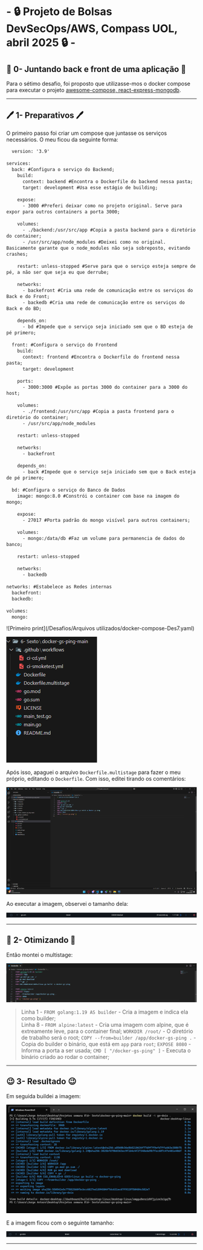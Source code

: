 # - 🔒 Projeto de Bolsas DevSecOps/AWS,  Compass UOL, abril 2025 🔒 -

## 🚧 0- Juntando back e front de uma aplicação 🚧
Para o sétimo desafio, foi proposto que utilizasse-mos o docker compose para executar o projeto [awesome-compose, react-express-mongodb](https://github.com/docker/awesome-compose/tree/master/react-express-mongodb).  

---
## 🖊️ 1- Preparativos 🖊️
O primeiro passo foi criar um compose que juntasse os serviços necessários. O meu ficou da seguinte forma: 
      
      version: '3.9'
    
    services:
      back: #Configura o serviço do Backend;
        build:
          context: backend #Encontra o Dockerfile do backend nessa pasta;
          target: development #Usa esse estágio de building;
    
        expose:
          - 3000 #Preferi deixar como no projeto original. Serve para expor para outros containers a porta 3000;
    
        volumes:
          - ./backend:/usr/src/app #Copia a pasta backend para o diretório do container;
          - /usr/src/app/node_modules #Deixei como no original. Basicamente garante que o node_modules não seja sobreposto, evitando crashes;
          
        restart: unless-stopped #Serve para que o serviço esteja sempre de pé, a não ser que seja eu que derrube;
    
        networks:
          - backefront #Cria uma rede de comunicação entre os serviços do Back e do Front;
          - backedb #Cria uma rede de comunicação entre os serviços do Back e do BD;
    
        depends_on:
          - bd #Impede que o serviço seja iniciado sem que o BD esteja de pé primero;
    
      front: #Configura o serviço do Frontend
        build:
          context: frontend #Encontra o Dockerfile do frontend nessa pasta;
          target: development 
    
        ports:
          - 3000:3000 #Expõe as portas 3000 do container para a 3000 do host;
    
        volumes:
          - ./frontend:/usr/src/app #Copia a pasta frontend para o diretório do container;
          - /usr/src/app/node_modules 
    
        restart: unless-stopped
    
        networks:
          - backefront
    
        depends_on:
          - back #Impede que o serviço seja iniciado sem que o Back esteja de pé primero;
    
      bd: #Configura o serviço do Banco de Dados
        image: mongo:8.0 #Constrói o container com base na imagem do mongo;
    
        expose:
          - 27017 #Porta padrão do mongo visível para outros containers;
    
        volumes:
          - mongo:/data/db #Faz um volume para permanencia de dados do banco;
          
        restart: unless-stopped
    
        networks:
          - backedb
    
    networks: #Estabelece as Redes internas
      backefront:
      backedb:
    
    volumes:
      mongo:  
![Primeiro print](/Desafios/Arquivos utilizados/docker-compose-Des7.yaml)  


![Primeiro print](/Desafios/Prints/6.1.png)  

Após isso, apaguei o arquivo `Dockerfile.multistage` para fazer o meu próprio, editando o `Dockerfile`. Com isso, editei tirando os comentários:  

![Segundo print](/Desafios/Prints/6.2.png)  

Ao executar a imagem, observei o tamanho dela:  

![Terceiro print](/Desafios/Prints/6.3.png)

---
## 🤖 2- Otimizando 🤖
Então montei o multistage:  

![Quarto print](/Desafios/Prints/6.4.png)  
>Linha 1 - `FROM golang:1.19 AS builder` - Cria a imagem e indica ela como builder;  
>Linha 8 - `FROM alpine:latest` - Cria uma imagem com alpine, que é extreamente leve, para o container final;
>`WORKDIR /root/` - O diretório de trabalho será o root;
>`COPY --from=builder /app/docker-gs-ping .` - Copia do builder o binário, que está em `app` para `root`;
>`EXPOSE 8080` - Informa a porta a ser usada;
>`CMD [ "/docker-gs-ping" ]` - Executa o binário criado ao rodar o container;

---
## 😉 3- Resultado 😉
Em seguida buildei a imagem:  

![Quinto print](/Desafios/Prints/6.5.png)  

E a imagem ficou com o seguinte tamanho:

![Quinto print](/Desafios/Prints/6.6.png)  

---

